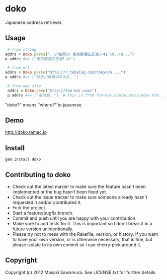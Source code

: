 # doko

Japanese address retriever. 

## Usage

```ruby
 # from string
addrs = Doko.parse("..\n住所\n 東京都港区芝浦3-41 \n..\n...")
p addrs #=> ["東京都港区芝浦3-41"]

 # from url 
addrs = Doko.parse("http://r.tabelog.com/tokyo/A....")
p addrs #=> ["神奈川県横浜市中区.."]

 # from web site
 addrs = Doko.deep("http://foo-bar.com/")
 p addrs #=> ["東京都.."]  # this is from foo-bar.com/access/index.htm ,for example
```


"doko?" means "where?" in japanese.


## Demo

http://doko.tamac.io

## Install

```
gem install doko
```


## Contributing to doko
 
* Check out the latest master to make sure the feature hasn't been implemented or the bug hasn't been fixed yet.
* Check out the issue tracker to make sure someone already hasn't requested it and/or contributed it.
* Fork the project.
* Start a feature/bugfix branch.
* Commit and push until you are happy with your contribution.
* Make sure to add tests for it. This is important so I don't break it in a future version unintentionally.
* Please try not to mess with the Rakefile, version, or history. If you want to have your own version, or is otherwise necessary, that is fine, but please isolate to its own commit so I can cherry-pick around it.

## Copyright

Copyright (c) 2012 Masaki Sawamura. See LICENSE.txt for
further details.

